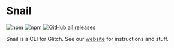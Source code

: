 # Snail

[![npm](https://img.shields.io/npm/v/glitch-snail)](https://www.npmjs.com/package/glitch-snail)
[![npm](https://img.shields.io/npm/dt/glitch-snail)](https://www.npmjs.com/package/glitch-snail)
[![GitHub all releases](https://img.shields.io/github/downloads/wh0/snail-cli/total)](https://github.com/wh0/snail-cli/releases)

Snail is a CLI for Glitch.
See our [website](https://snail-cli.glitch.me) for instructions and stuff.
